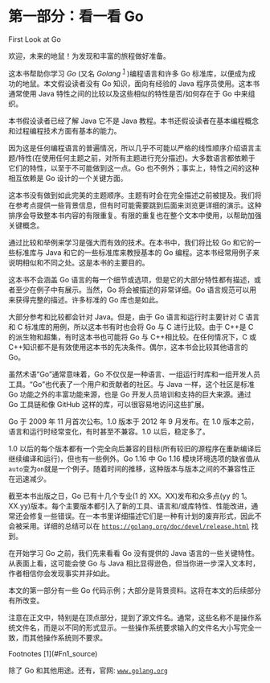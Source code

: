 # 第一部分：看一看 Go

<!-- ch 1~3 -->

First Look at Go

欢迎，未来的地鼠！为发现和丰富的旅程做好准备。

这本书帮助你学习 *Go* (又名 *Golang* <sup>[1](#Fn1)</sup> )编程语言和许多 Go 标准库，以便成为成功的地鼠。本文假设读者没有 Go 知识，面向有经验的 Java 程序员使用。这本书通常使用 Java 特性之间的比较以及这些相似的特性是否/如何存在于 Go 中来组织。

本书假设读者已经了解 Java 它不是 Java 教程。本书还假设读者在基本编程概念和过程编程技术方面有基本的能力。

因为这是任何编程语言的普遍情况，所以几乎不可能以严格的线性顺序介绍语言主题/特性(在使用任何主题之前，对所有主题进行充分描述)。大多数语言都依赖于它们的特性，以至于不可能做到这一点。Go 也不例外；事实上，特性之间的这种相互依赖是 Go 设计的一个关键方面。

这本书没有做到如此完美的主题顺序。主题有时会在完全描述之前被提及。我们将在参考点提供一些背景信息，但有时可能需要跳到后面来浏览更详细的演示。这种排序会导致整本书内容的有限重复。有限的重复也在整个文本中使用，以帮助加强关键概念。

通过比较和举例来学习是强大而有效的技术。在本书中，我们将比较 Go 和它的一些标准库与 Java 和它的一些标准库来教授基本的 Go 编程。这本书经常用例子来说明相似和不同之处。这是本书的主要目的。

这本书不会涵盖 Go 语言的每一个细节或选项，但是它的大部分特性都有描述，或者至少在例子中有展示。当然，Go 将会被描述的非常详细。Go 语言规范可以用来获得完整的描述。许多标准的 Go 库也是如此。

大部分参考和比较都会针对 Java。但是，由于 Go 语言和运行时主要针对 C 语言和 C 标准库的用例，所以这本书有时也会将 Go 与 C 进行比较。由于 C++是 C 的派生物和超集，有时这本书也可能将 Go 与 C++相比较。在任何情况下，C 或 C++知识都不是有效使用这本书的先决条件。偶尔，这本书会比较其他语言的 Go。

虽然术语“Go”通常意味着，Go 不仅仅是一种语言、一组运行时库和一组开发人员工具。“Go”也代表了一个用户和贡献者的社区。与 Java 一样，这个社区是标准 Go 功能之外的丰富功能来源，也是 Go 开发人员培训和支持的巨大来源。通过 Go 工具链和像 GitHub 这样的库，可以很容易地访问这些扩展。

Go 于 2009 年 11 月首次公布。1.0 版本于 2012 年 9 月发布。在 1.0 版本之前，语言和运行时经常变化，有时甚至不兼容。1.0 以后，稳定多了。

1.0 以后的每个版本都有一个完全向后兼容的目标(所有较旧的源程序在重新编译后继续编译和运行)，但也有一些例外。Go 1.16 中 Go 1.16 模块环境选项的缺省值从`auto`变为`on`就是一个例子。随着时间的推移，这种版本与版本之间的不兼容性正在迅速减少。

截至本书出版之日，Go 已有十几个专业(1 的 XX。XX)发布和众多点(yy 的 1。XX.yy)版本。每个主要版本都引入了新的工具、语言和/或库特性、性能改进，通常还会修复一些错误。在一本书里详细描述它们是一种有计划的废弃形式，因此不会被采用。详细的总结可以在 [`https://golang.org/doc/devel/release.html`](https://golang.org/doc/devel/release.html) 找到。

在开始学习 Go 之前，我们先来看看 Go 没有提供的 Java 语言的一些关键特性。从表面上看，这可能会使 Go 与 Java 相比显得逊色，但当你进一步深入文本时，作者相信你会发现事实并非如此。

本文的第一部分有一些 Go 代码示例；大部分是背景资料。这将在本文的后续部分有所改变。

注意在正文中，特别是在顶点部分，提到了源文件名。通常，这些名称不是操作系统文件名，而是以不同的形式显示。一些操作系统要求输入的文件名大小写完全一致，而其他操作系统则不要求。

<aside aria-label="Footnotes" class="FootnoteSection BookFrontmatterFootnoteSection" epub:type="footnotes">Footnotes [1](#Fn1_source)

除了 Go 和其他用途。还有，官网: [`www.golang.org`](http://www.golang.org)

 </aside>